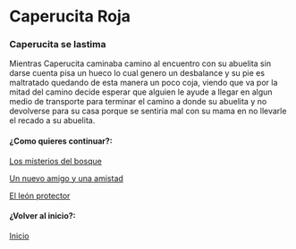 # Caperucita Roja
### Caperucita se lastima

Mientras Caperucita caminaba camino al encuentro con su abuelita sin darse cuenta pisa un hueco lo cual genero un desbalance y su pie es maltratado quedando de esta manera un poco coja, viendo que va por la mitad del camino decide esperar que alguien le ayude a llegar en algun medio de transporte para terminar el camino a donde su abuelita y no devolverse para su casa porque se sentiria mal con su mama en no llevarle el recado a su abuelita.


#### ¿Como quieres continuar?:
[Los misterios del bosque](https://github.com/Linita-Arenas/Guion/blob/main/Caperucita%20Roja/Inicio/2/2.1.md "Los misterios del bosque")

[Un nuevo amigo y una amistad](https://github.com/Linita-Arenas/Guion/blob/main/Caperucita%20Roja/Inicio/2/2.2.md "Un nuevo amigo y una amistad" )

[El león protector](https://github.com/Linita-Arenas/Guion/blob/main/Caperucita%20Roja/Inicio/2/2.3.md "El león protector" )

#### ¿Volver al inicio?:
[Inicio](https://github.com/Linita-Arenas/Guion/blob/develop/README.md "Inicio" )